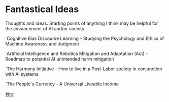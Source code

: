 # Fantastical Ideas
Thoughts and ideas. Starting points of anything I think may be helpful for the advancement of AI and/or society.

`Cognitive Bias Discourse Learning - Studying the Psychology and Ethics of Machine Awareness and Judgment

`Artificial Intelligence and Robotics Mitigation and Adaptation (Act) - Roadmap to potential AI unintended harm mitigation

`The Harmony Initiative - How to live in a Post-Labor society in conjunction with AI systems

`The People's Currency - A Universal Liveable Income


独立
